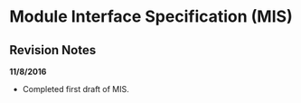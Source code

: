 Module Interface Specification (MIS)
====================================

Revision Notes
--------------

**11/8/2016**
- Completed first draft of MIS.

